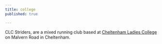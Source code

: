 ```yaml
---
title: college
published: true

---
```


CLC Striders, are a mixed running club based at [Cheltenham Ladies College](https://www.google.co.uk/maps/place/Cheltenham,+Gloucestershire+GL50+2NX/@51.8996855,-2.0905991,17.26z/data=!4m2!3m1!1s0x48711b750b7cf72f:0x18adca3553c78bca?hl=en) on Malvern Road in Cheltenham.
